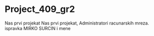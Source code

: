 # Project_409_gr2
Nas prvi projekat
Nas prvi projekat, Administratori racunarskih mreza.
ispravka MIRKO SURCIN
i mene
